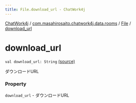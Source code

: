 ```yaml
---
title: File.download_url - ChatWork4j
---
```


[ChatWork4j](../../index.md) / [com.masahirosaito.chatwork4j.data.rooms](../index.md) / [File](index.md) / [download_url](.)

# download_url

`val download_url: String` [(source)](https://github.com/MasahiroSaito/ChatWork4j/tree/master/src/main/kotlin/com/masahirosaito/chatwork4j/data/rooms/File.kt#L21)

ダウンロードURL

### Property

`download_url` - ダウンロードURL